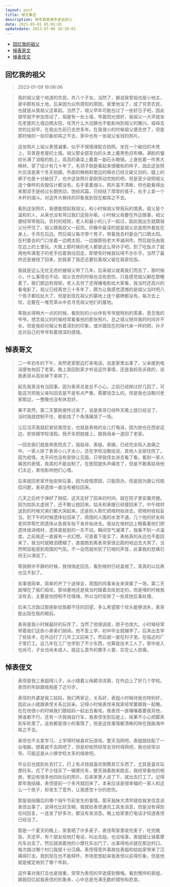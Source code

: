 ```yaml
---
layout: post
title: 悼文集合
description: 悼年我家族中逝去的人
date: 2021-05-01 05:01:01
updatedate: 2023-07-06 10:20:01
---
```


- [回忆我的祖父](#回忆我的祖父)
- [悼表哥文](#悼表哥文)
- [悼表侄文](#悼表侄文)

## 回忆我的祖父

> 2023-01-09 16:06:06

> 我的祖父是个地道的农民，共八个子女。当然了，据说我曾祖也是小地主，家中颇有些土地，后来因为众所周知的原因，家里地没了，成了穷苦农民，也就是从我祖父这辈起。当然了，祖父早年可能也过了一些好日子吧，因此很早就不参加劳动了，祖屋有一处土墙，早晨阳光很好，我祖父一大早就坐在老屋的土墙边晒太阳，任凭什么大动静也不能影响到祖父的雅兴。祖母去世的比较早，在我出生前已去世多年。在我很小的时候祖父便去世了，但是那时候的一些印象却挥之不去，家中也有一张祖父省钱的照片。

> 这张照片上祖父表情凝重，似乎不很情缘配合拍照。坐在一个破旧的木凳上，背景是老屋的土墙。祖父那全部变白的头发上戴黑色旧布帽，满脸的皱纹长满了消瘦的脸上，高高的鼻梁上戴着一副石头眼镜。上身批着一件黑大棉袄，穿了估计有几十年了，毛领子倒是看起来很暖和的样子，因此这张照片应该是某个冬天拍摄。外面的棉袍和里边的棉衣已经又破又旧的，腿上的裤子也是十分破旧了，也许这张照片是刚劳动完拍的吧，但是至少说明祖父连个像样的衣服估计都没有。右手拿着烟斗，照片虽不清晰，但也能看得出来那双手是经过长期劳动，饱经风霜，已经结了厚厚的茧子。右手上拿一个木杆的烟斗。对这件大棉袄的印象我到现在都挥之不去。

> 看到这张照片，我便能想起我祖父，和小时候祖父带我玩的情景。祖父是个温和的人，从来也没有骂过我们这些孙辈。小时候父母要在外边做事，祖父便经常带我玩。农村的规矩，老人和最小的儿子一起过，因此我出生就跟祖父分开住了，祖父跟我叔父一起住。印像中最深的就是祖父总是把外套批在身上，手背在后边。然后祖父每次带个凳子，带着我去村委会门口晒太阳。在村委会的门口坐着一边晒太阳，一边跟那些老大爷谝闲传。然后就任由我在边上的土里玩。大抵上那时候的老人都是这么带孙子吧。到了吃饭点了就用他布满茧子的老手拉着我往回走，即使有时候我玩得不亦乐乎。当然了最终还是被扭了回来，到我家了我还总要拉着祖父留在我家吃饭。

> 我就是这么无忧无虑的被祖父带了几年，后来祖父就离我们而去了，那时候小，什么事情也不动，祖父去世的时候也没有悲伤，只是感觉祖父躺在那睡着了。我们那边有规矩，老人去世了还得播电影给大家看，我当时还高兴的看电影了。祖父已经离世三十多年了，颇为让我感觉遗憾的是祖父当时吧八个孩子都拉扯大了，但是到现在祖父的墓地上连个墓碑都没有。每次去上坟，总要在一堆荒草从中去寻觅祖父他们的墓地。

> 等我长得稍大一点的时候，看到别的小伙伴有爷爷就特别的羡慕，思念我的爷爷。想念祖父的时候经常看看他的那张照片。总之祖父陪伴我的时间并不长，但是我却对祖父有着深刻的印象，或许跟现在的隔代亲一样的把，孙子总对自己的爷爷有着很深的感情。

## 悼表哥文

> 二一年初冬的下午，突然老家那边打来电话，说是家里出事了，父亲接到电话便匆匆回了老家。晚上我回到家才听说这件事情，还是我妈告诉我的，说我表哥从高处掉下来摔了。

> 起先我真没有当回事，因为表哥总是总不小心，之前已经摔过好几回了，可能这次把我父亲叫回去是不是有点严重，需要钱怎么的。但是我也没敢问老家那边，一整晚也没有休息好。

> 果不其然，第二天噩耗便传过来了，说是表哥已经昨天晚上就已经没了。 当时我就控制不住，偷偷找了个角落痛哭了一场。

> 让后当天我就赶紧给我侄女，也就是表格的女儿打电话，因为她也在西安这边，安排跟学校请假。我开车把她接上，跟我母亲一道回了老家。

> 一回去我们就直奔医院去了，我姑母，表姐，表嫂，已经完全陷入哀痛之中，一家人除了表哥小儿子太小，还在学校没敢给说，其他人全部住院了。因为疫情，太平间也没有安排让见面，只带我侄女进去看了看。看到一家人痛苦的表情，我真的不能自制了。在医院就失声痛苦了，但是不敢离姑母他们太近，害怕影响他们心情。

> 后来就回老家开始安排后事，因为疫情原因，只能简办。但是因为跟公司赔偿问题，表哥遗体一直没有被拉回来。

> 几天之后终于弹好了赔偿，这天定好了回来的时间，就在院子里安置灵棚。因为姑妈太虚弱了，还不敢让她回来。姑夫和表嫂已经接回来了。中午棺材送到的时候兄弟们都大哭起来。还是别人帮忙把棺材抬进去，把棺材收拾妥当。到下午的时候遗体拉回来了，周围的人围的水泄不通，几个他的好友和老同学帮忙把遗体从急救车抬下来并抬进去。我站在棺材边上眼看着他们把遗体放进棺材，遗体直挺挺的一东不动，瞬间空气凝滞了。我看不到一点温度，之前我还一直报有一点幻想。可是着下座实了，表格真的永远也不能回来了。我当时就眼泪模糊了，直接跑到离表哥家很近距的地边去大哭了。当然明显能感到周围的气氛。不一会而就听到了钉棺的声音，此事我的悲痛已经无以演说了。

> 等我稍许平静的时候，我悄悄走回去，看到棺材已经盖棺了。真真的以后再也见不到了。

> 丧事很简单，简单的开了个追悼会，周围的同事亲友来哭奠了一场，第二天就埋在了我们祖坟，那块墓地还是我当时跟着去给划定的。但是埋的时候我没有去，主要是怕控制不住情绪，所以当时安排了一些其他后事处理。

> 后来几次路过那座新坟我都不住的回望，多么希望那个坟头能够消失，表哥能出现在我的眼前。

> 表哥是我小时候最好的玩伴了，当然了他很调皮，胆子也很大。小时候经常带着我们这些小弟弟们胡闹。他不爱上学，初中毕业就辍学了。后来出去学了些技术，在外边打了几年工又回来了。然后就一直在村子里。在临近的厂子里打工。这几年在工厂也学到了不少东西，也算是技术工人了。家中收入也尚可，子女也尚未成人，就这么意外的撒手人寰，实在让人悲痛。

## 悼表侄文

> 表侄是我三表姐得儿子，从小随着父母颠沛流离，在外边上了好几个学校。表侄的年龄跟我相差了近10岁。

> 表侄的外婆是我三姑妈，我们两家近，关系好，表姐小时候待我也特别好，因此从小就跟表侄关系比较亲。记得小时候表侄来我家经常要跟我一起睡。在在他很小的时候我们跟姑妈一起出去看戏，我表侄一直嚷嚷着要我背他，换谁都不行。还有一次我骑自行车，我表侄坐到后座上，结果不小心把脚夹到车轮里了。这些都是很小的事情了，但是这些事情都清晰的映在我脑海中挥之不去。

> 表侄也不太爱学习，上学得时候喜欢玩游戏，整天泡网吧，表姐就给配了一台电脑，想着就不去网吧了，但是却依然经常去邻村得网吧，我也经常训导。可能这是从小换学校太多的缘故吧。

> 毕业后也就到处去打工，打上有点钱就喜欢倒腾其它东西了，尤其是喜欢玩摩托车。花了不少钱买了一辆摩托车，整天骑着跑来跑去，我经常看他的相册，里边有很多他四处玩的照片。后来家里人说了下，就出去打工了。记得那年我结婚，表侄提前一个多月就回来了。本来应该是很幸福的一家人和这么一个孩子，却发生了意外，让我感觉十分的悲伤。

> 那是我结婚后的哪个端午节前发生的事情。那天我妹大清早就给我发信息说表侄出事了，说得也比较含糊，我就给表侄通讯工具发消息，但是没有得到任何回复。一连发了好多次，都没有发消息。晚上给家里打电话才知道表侄已经没了。

> 那是一个夏天的晚上，家里晒了许多麦子，表侄帮家里收完麦子，吃完晚饭，天还早，有个朋友给他打电话，叫出去娃。也没啥事，表姐就让骑着摩托车出去了。然后就骑着他的小摩托车出门了。出事得地点就在那边村口，每次路过哪个村口我就十分沉痛。表侄得意外事故给表姐和姑姑家带来了沉痛得打击。我到现在也不能释怀，市场思想起来我表侄以前得形象，但是他就是被定格到了哪个年龄。

> 这件事对我打击也是很重，常常为表侄的早逝感到懊悔。看到憔悴的表姐，跟我回忆起我表侄的形象来，心中总是充满无数的惆怅和悲哀。